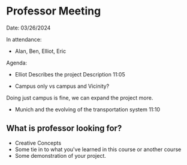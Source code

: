 # Professor Meeting

Date: 03/26/2024

In attendance:

- Alan, Ben, Elliot, Eric

Agenda:

- Elliot Describes the project Description 11:05

- Campus only vs campus and Vicinity?

Doing just campus is fine, we can expand the project more.

- Munich and the evolving of the transportation system 11:10

## What is professor looking for?

- Creative Concepts
- Some tie in to what you've learned in this course or another course
- Some demonstration of your project.
